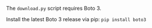 The `download.py` script requires Boto 3. 

Install the latest Boto 3 release via pip:
`pip install boto3`
